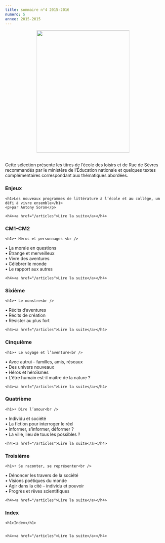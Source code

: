 ```yaml
---
title: sommaire n°4 2015-2016
numero: 5
annee: 2015-2015
---
```

  <img style="margin: 0 auto 30px; display:block;" src="/pages/static/sommaires/images/5-2015-2016-sommaire.jpg" width="300" height="395" alt=""/>
<p class="centre">Cette sélection présente les titres de l’école des loisirs et de Rue de Sèvres recommandés par le ministère de l’Éducation nationale 
  et quelques textes complémentaires correspondant aux thématiques abordées.</p>
  <h3 class="centre">Enjeux</h3>
<div class="article"> 
	
	<h1>Les nouveaux programmes de littérature à l’école et au collège, un défi à vivre ensemble</h1>
	<p>par Antony Soron</p>
	
	<h4><a href="/articles">Lire la suite</a></h4>
</div>
<h3 class="centre">CM1-CM2</h3>
<div class="article">
		
	<h1>• Héros et personnages <br />
• La morale en questions <br />
• Étrange et merveilleux<br />
• Vivre des aventures<br />
• Célébrer le monde<br />
•  Le rapport aux autres</h1>
	
	<h4><a href="/articles">Lire la suite</a></h4>
</div>

<h3 class="centre">Sixième</h3>
<div class="article">
	
	<h1>• Le monstre<br />
• Récits d’aventures<br />
• Récits de création<br />
• Résister au plus fort</h1>
	
	<h4><a href="/articles">Lire la suite</a></h4>
</div>
<h3 class="centre">Cinquième</h3>
<div class="article">
	
	<h1>• Le voyage et l’aventure<br />
• Avec autrui – familles, amis, réseaux<br />
• Des univers nouveaux<br />
• Héros et héroïsmes<br />
• L’être humain est-il maître de la nature ?</h1>
	

	<h4><a href="/articles">Lire la suite</a></h4>
</div>
<h3 class="centre">Quatrième</h3>
<div class="article">
	
	<h1>• Dire l’amour<br />
• Individu et société<br />
• La fiction pour interroger le réel<br />
• Informer, s’informer, déformer ?<br />
• La ville, lieu de tous les possibles ?</h1>
	
	<h4><a href="/articles">Lire la suite</a></h4>
</div>
<h3 class="centre">Troisième</h3>
<div class="article">
	
	<h1>• Se raconter, se représenter<br />
• Dénoncer les travers de la société<br />
• Visions poétiques du monde<br />
• Agir dans la cité – individu et pouvoir<br />
• Progrès et rêves scientifiques</h1>
	
	<h4><a href="/articles">Lire la suite</a></h4>
</div>
<h3 class="centre">Index</h3>
<div class="article">
	
	<h1>Index</h1>
	
	
	<h4><a href="/articles">Lire la suite</a></h4>
</div>
